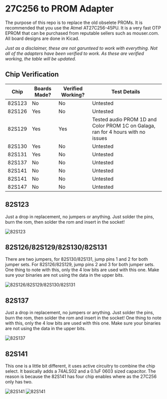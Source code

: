 # 27C256 to PROM Adapter

The purpose of this repo is to replace the old obselete PROMs. It is recommended that you use the Atmel AT27C256-45PU. It is a very fast OTP EPROM that can be purchased from reputable sellers such as mouser.com. All board designs are done in Kicad.

*Just as a disclaimer, these are not garunteed to work with everything. Not all of the adapters have been verified to work. As these are verified working, the table will be updated.*

## Chip Verification
| Chip   | Boards Made? | Verified Working? | Test Details                                                                      |
|--------|--------------|-------------------|-----------------------------------------------------------------------------------|
| 82S123 | No           | No                | Untested                                                                          |
| 82S126 | Yes          | No                | Untested                                                                          |
| 82S129 | Yes          | Yes               | Tested audio PROM 1D and Color PROM 1C on Galaga, ran for 4 hours with no issues  |
| 82S130 | Yes          | No                | Untested                                                                          |
| 82S131 | Yes          | No                | Untested                                                                          |
| 82S137 | No           | No                | Untested                                                                          |
| 82S141 | No           | No                | Untested                                                                          |
| 82S141 | No           | No                | Untested                                                                          |
| 82S147 | No           | No                | Untested                                                                          |

## 82S123
Just a drop in replacement, no jumpers or anything. Just solder the pins, burn the rom, then solder the rom and insert in the socket!

![82S123](Images/82S123.png)

## 82S126/82S129/82S130/82S131
There are two jumpers, for 82S130/82S131, jump pins 1 and 2 for both jumper sets. For 82S126/82S129, jump pins 2 and 3 for both jumper sets. One thing to note with this, only the 4 low bits are used with this one. Make sure your binaries are not using the data in the upper bits.

![82S126/82S129/82S130/82S131](Images/82S126.png)

## 82S137
Just a drop in replacement, no jumpers or anything. Just solder the pins, burn the rom, then solder the rom and insert in the socket! One thing to note with this, only the 4 low bits are used with this one. Make sure your binaries are not using the data in the upper bits.

![82S137](Images/82S137.png)

## 82S141
This one is a little bit different, it uses active circuitry to combine the chip select. It basically adds a 74ALS02 and a 0.1uF 0603 sized capacitor. The reason is because the 82S141 has four chip enables where as the 27C256 only has two. 

![82S141](Images/82S141_1.png)
![82S141](Images/82S141_2.png)
